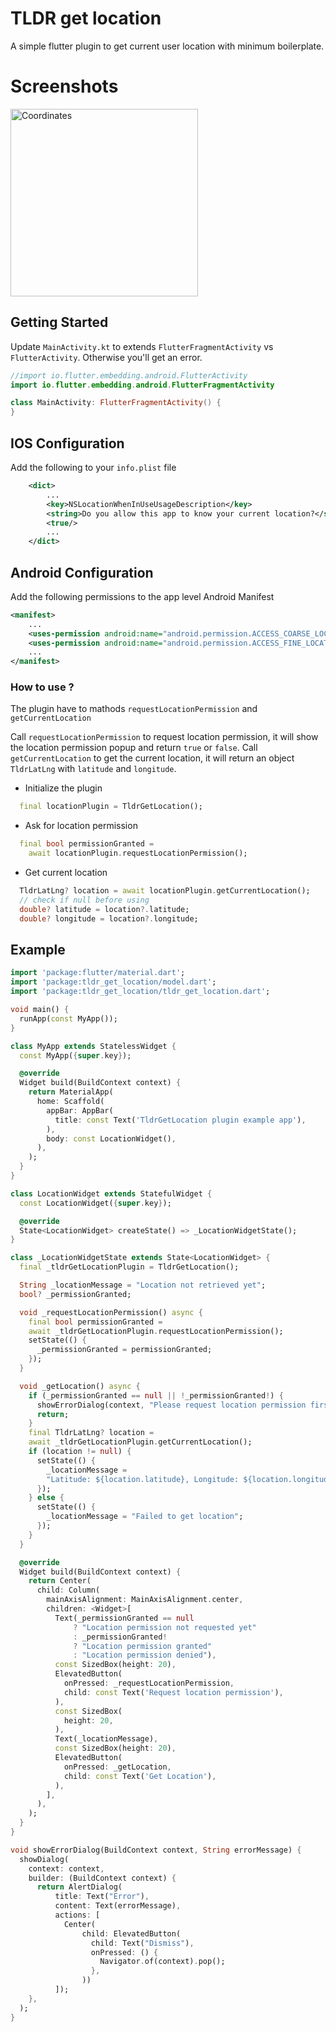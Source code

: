 # TLDR get location

A simple flutter plugin to get current user location with minimum boilerplate.

# Screenshots
<img src="https://raw.githubusercontent.com/moolsbytheway/tldr_get_location/main/screenshots/latlng.png" alt="Coordinates" title="Coordinates" width="300">

## Getting Started

Update `MainActivity.kt` to extends `FlutterFragmentActivity` vs `FlutterActivity`.
Otherwise you'll get an error.

```kotlin
//import io.flutter.embedding.android.FlutterActivity
import io.flutter.embedding.android.FlutterFragmentActivity

class MainActivity: FlutterFragmentActivity() {
}
```

## IOS Configuration

Add the following to your `info.plist` file

```xml
    <dict>
        ...
        <key>NSLocationWhenInUseUsageDescription</key>
        <string>Do you allow this app to know your current location?</string>
        <true/>
        ...
    </dict>
```

## Android Configuration

Add the following permissions to the app level Android Manifest
```xml
<manifest>
    ...
    <uses-permission android:name="android.permission.ACCESS_COARSE_LOCATION" />
    <uses-permission android:name="android.permission.ACCESS_FINE_LOCATION" />
    ...
</manifest>
```

### How to use ?

The plugin have to mathods `requestLocationPermission` and `getCurrentLocation`

Call `requestLocationPermission` to request location permission, it will show the location permission popup and return `true` or `false`.
Call `getCurrentLocation` to get the current location, it will return an object `TldrLatLng` with `latitude` and `longitude`.

- Initialize the plugin

```dart
  final locationPlugin = TldrGetLocation();

```

- Ask for location permission

```dart
  final bool permissionGranted =
    await locationPlugin.requestLocationPermission();

```

- Get current location

```dart
  TldrLatLng? location = await locationPlugin.getCurrentLocation();
  // check if null before using
  double? latitude = location?.latitude;
  double? longitude = location?.longitude;
```

## Example
```dart
import 'package:flutter/material.dart';
import 'package:tldr_get_location/model.dart';
import 'package:tldr_get_location/tldr_get_location.dart';

void main() {
  runApp(const MyApp());
}

class MyApp extends StatelessWidget {
  const MyApp({super.key});

  @override
  Widget build(BuildContext context) {
    return MaterialApp(
      home: Scaffold(
        appBar: AppBar(
          title: const Text('TldrGetLocation plugin example app'),
        ),
        body: const LocationWidget(),
      ),
    );
  }
}

class LocationWidget extends StatefulWidget {
  const LocationWidget({super.key});

  @override
  State<LocationWidget> createState() => _LocationWidgetState();
}

class _LocationWidgetState extends State<LocationWidget> {
  final _tldrGetLocationPlugin = TldrGetLocation();

  String _locationMessage = "Location not retrieved yet";
  bool? _permissionGranted;

  void _requestLocationPermission() async {
    final bool permissionGranted =
    await _tldrGetLocationPlugin.requestLocationPermission();
    setState(() {
      _permissionGranted = permissionGranted;
    });
  }

  void _getLocation() async {
    if (_permissionGranted == null || !_permissionGranted!) {
      showErrorDialog(context, "Please request location permission first");
      return;
    }
    final TldrLatLng? location =
    await _tldrGetLocationPlugin.getCurrentLocation();
    if (location != null) {
      setState(() {
        _locationMessage =
        "Latitude: ${location.latitude}, Longitude: ${location.longitude}";
      });
    } else {
      setState(() {
        _locationMessage = "Failed to get location";
      });
    }
  }

  @override
  Widget build(BuildContext context) {
    return Center(
      child: Column(
        mainAxisAlignment: MainAxisAlignment.center,
        children: <Widget>[
          Text(_permissionGranted == null
              ? "Location permission not requested yet"
              : _permissionGranted!
              ? "Location permission granted"
              : "Location permission denied"),
          const SizedBox(height: 20),
          ElevatedButton(
            onPressed: _requestLocationPermission,
            child: const Text('Request location permission'),
          ),
          const SizedBox(
            height: 20,
          ),
          Text(_locationMessage),
          const SizedBox(height: 20),
          ElevatedButton(
            onPressed: _getLocation,
            child: const Text('Get Location'),
          ),
        ],
      ),
    );
  }
}

void showErrorDialog(BuildContext context, String errorMessage) {
  showDialog(
    context: context,
    builder: (BuildContext context) {
      return AlertDialog(
          title: Text("Error"),
          content: Text(errorMessage),
          actions: [
            Center(
                child: ElevatedButton(
                  child: Text("Dismiss"),
                  onPressed: () {
                    Navigator.of(context).pop();
                  },
                ))
          ]);
    },
  );
}

```
